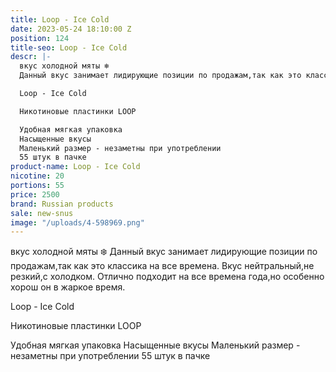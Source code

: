 ```yaml
---
title: Loop - Ice Cold
date: 2023-05-24 18:10:00 Z
position: 124
title-seo: Loop - Ice Cold
descr: |-
  вкус холодной мяты ❄️
  Данный вкус занимает лидирующие позиции по продажам,так как это классика на все времена. Вкус нейтральный,не резкий,с холодком. Отлично подходит на все времена года,но особенно хорош он в жаркое время.

  Loop - Ice Cold

  Никотиновые пластинки LOOP

  Удобная мягкая упаковка
  Насыщенные вкусы
  Маленький размер - незаметны при употреблении
  55 штук в пачке
product-name: Loop - Ice Cold
nicotine: 20
portions: 55
price: 2500
brand: Russian products
sale: new-snus
image: "/uploads/4-598969.png"
---
```


вкус холодной мяты ❄️
Данный вкус занимает лидирующие позиции по продажам,так как это классика на все времена. Вкус нейтральный,не резкий,с холодком. Отлично подходит на все времена года,но особенно хорош он в жаркое время.

Loop - Ice Cold

Никотиновые пластинки LOOP

Удобная мягкая упаковка
Насыщенные вкусы
Маленький размер - незаметны при употреблении
55 штук в пачке